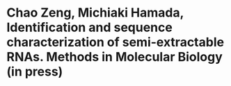 # Chao Zeng, Michiaki Hamada, Identification and sequence characterization of semi-extractable RNAs. Methods in Molecular Biology (in press)
